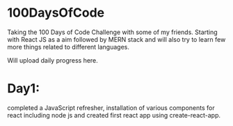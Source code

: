 # 100DaysOfCode

Taking the 100 Days of Code Challenge with some of my friends.
Starting with React JS as a aim followed by MERN stack and will also try to learn few more things related to different languages.

Will upload daily progress here.

# Day1:
completed a JavaScript refresher, installation of various components for react including node js and created first react app using create-react-app.
